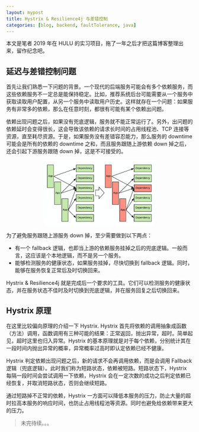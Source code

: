 ```yaml
---
layout: mypost
title: Hystrix & Resilience4j 与差错控制
categories: [blog, backend, faultTolerance, java]
---
```


本文是笔者 2019 年在 HULU 的实习项目，拖了一年之后才把这篇博客整理出来，留作纪念吧。

## 延迟与差错控制问题

首先让我们熟悉一下问题的背景。一个现代的后端服务可能会有多个依赖服务，而这些依赖服务不一定总是能保持稳定。比如，推荐系统后台可能需要从一个服务中获取读取用户配置，从另一个服务中读取用户历史。这样就存在一个问题：如果服务有非常多的依赖，那么在任意时刻，都很有可能有某个依赖出问题。

依赖出现问题之后，如果没有兜底逻辑，服务就不能正常运行了。另外，出问题的依赖延时会变得很长，这会导致该依赖的请求长时间的占用线程池、TCP 连接等资源，直至耗尽资源。于是，如果服务没有差错容忍能力，那么服务的 downtime 可能会是所有的依赖的 downtime 之和，而且服务跟随上游依赖 down 掉之后，还会引起下游服务跟随 down 掉，这是不可接受的。

<center>
<img src="../posts/2020-12-03-hystrix/many_dep.png" width="60%" alt=""/>
</center>

为了避免服务跟随上游服务 down 掉，至少需要做到以下两点：

- 有一个 fallback 逻辑，也即当上游的依赖服务挂掉之后的兜底逻辑。一般而言，这应该是个本地逻辑，而不是另一个服务。
- 能够检测服务的健康状态，如果服务挂掉，尽快切换到 fallback 逻辑。同时，能够在服务恢复正常后及时切换回来。

Hystrix & Resilience4j 就是完成后一个要求的工具。它们可以检测服务的健康状态，并在服务状态不佳时及时切换到兜底逻辑，并在服务回复之后切换回来。

## Hystrix 原理

在这里比较偏向原理的介绍一下 Hystrix. Hystrix 首先将依赖的调用抽象成函数（方法）调用，函数调用有三种可能的结果：正常返回，抛出异常，超时。简单起见，超时这里也归入异常。Hystrix 的基本原理就是对于每个依赖，分别统计其在一段时间内抛出异常的概率，异常概率过高时即认定依赖已经不健康。

Hystrix 判定依赖出现问题之后，新的请求不会再调用依赖，而是会调用 Fallback 逻辑（兜底逻辑）。此时我们称为短路状态，依赖被短路。短路状态下，Hystrix 每隔一段时间会尝试调用一下依赖，Hystrix 会在一定次数的成功之后判定依赖已经恢复，并取消短路状态，否则会继续短路。

通过短路掉不正常的依赖，Hystrix 一方面可以降低本服务的压力，防止大量的超时拉高本服务的响应时间，也防止占用线程池等资源。同时也避免给依赖带来更大的压力。

> 未完待续。。。